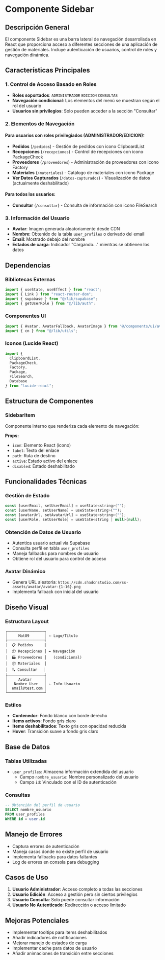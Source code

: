# Componente Sidebar

## Descripción General
El componente Sidebar es una barra lateral de navegación desarrollada en React que proporciona acceso a diferentes secciones de una aplicación de gestión de materiales. Incluye autenticación de usuarios, control de roles y navegación dinámica.

## Características Principales

### 1. Control de Acceso Basado en Roles
- **Roles soportados**: `ADMINISTRADOR`  `EDICION` `CONSULTAS`
- **Navegación condicional**: Los elementos del menú se muestran según el rol del usuario
- **Usuarios sin privilegios**: Solo pueden acceder a la sección "Consultar"

### 2. Elementos de Navegación

#### Para usuarios con roles privilegiados (ADMINISTRADOR/EDICION):
- **Pedidos** (`/pedidos`) - Gestión de pedidos con icono ClipboardList
- **Recepciones** (`/recepciones`) - Control de recepciones con icono PackageCheck  
- **Proveedores** (`/proveedores`) - Administración de proveedores con icono Factory
- **Materiales** (`/materiales`) - Catálogo de materiales con icono Package
- **Ver Datos Capturados** (`/datos-capturados`) - Visualización de datos (actualmente deshabilitado)

#### Para todos los usuarios:
- **Consultar** (`/consultar`) - Consulta de información con icono FileSearch

### 3. Información del Usuario
- **Avatar**: Imagen generada aleatoriamente desde CDN
- **Nombre**: Obtenido de la tabla `user_profiles` o derivado del email
- **Email**: Mostrado debajo del nombre
- **Estados de carga**: Indicador "Cargando..." mientras se obtienen los datos

## Dependencias

### Bibliotecas Externas
```javascript
import { useState, useEffect } from "react";
import { Link } from "react-router-dom";
import { supabase } from "@/lib/supabase";
import { getUserRole } from "@/lib/auth";
```

### Componentes UI
```javascript
import { Avatar, AvatarFallback, AvatarImage } from "@/components/ui/avatar";
import { cn } from "@/lib/utils";
```

### Iconos (Lucide React)
```javascript
import { 
  ClipboardList, 
  PackageCheck, 
  Factory, 
  Package, 
  FileSearch, 
  Database 
} from "lucide-react";
```

## Estructura de Componentes

### SidebarItem
Componente interno que renderiza cada elemento de navegación:

**Props:**
- `icon`: Elemento React (icono)
- `label`: Texto del enlace
- `path`: Ruta de destino
- `active`: Estado activo del enlace
- `disabled`: Estado deshabilitado

## Funcionalidades Técnicas

### Gestión de Estado
```javascript
const [userEmail, setUserEmail] = useState<string>("");
const [userName, setUserName] = useState<string>("");
const [avatarUrl, setAvatarUrl] = useState<string>("");
const [userRole, setUserRole] = useState<string | null>(null);
```

### Obtención de Datos de Usuario
- Autentica usuario actual via Supabase
- Consulta perfil en tabla `user_profiles`
- Maneja fallbacks para nombres de usuario
- Obtiene rol del usuario para control de acceso

### Avatar Dinámico
- Genera URL aleatoria: `https://cdn.shadcnstudio.com/ss-assets/avatar/avatar-{1-16}.png`
- Implementa fallback con inicial del usuario

## Diseño Visual

### Estructura Layout
```
┌─────────────────┐
│     Mat89       │ ← Logo/Título
├─────────────────┤
│  📋 Pedidos     │
│  📦 Recepciones │ ← Navegación
│  🏭 Proveedores │   (condicional)
│  📦 Materiales  │
│  🔍 Consultar   │
├─────────────────┤
│     Avatar      │
│   Nombre User   │ ← Info Usuario
│  email@test.com │
└─────────────────┘
```

### Estilos
- **Contenedor**: Fondo blanco con borde derecho
- **Items activos**: Fondo gris claro
- **Items deshabilitados**: Texto gris con opacidad reducida
- **Hover**: Transición suave a fondo gris claro

## Base de Datos

### Tablas Utilizadas
- `user_profiles`: Almacena información extendida del usuario
  - Campo `nombre_usuario`: Nombre personalizado del usuario
  - Campo `id`: Vinculado con el ID de autenticación

### Consultas
```sql
-- Obtención del perfil de usuario
SELECT nombre_usuario 
FROM user_profiles 
WHERE id = user.id
```

## Manejo de Errores
- Captura errores de autenticación
- Maneja casos donde no existe perfil de usuario
- Implementa fallbacks para datos faltantes
- Log de errores en consola para debugging

## Casos de Uso

1. **Usuario Administrador**: Acceso completo a todas las secciones
2. **Usuario Edición**: Acceso a gestión pero sin ciertos privilegios
3. **Usuario Consulta**: Solo puede consultar información
4. **Usuario No Autenticado**: Redirección o acceso limitado

## Mejoras Potenciales
- Implementar tooltips para items deshabilitados
- Añadir indicadores de notificaciones
- Mejorar manejo de estados de carga
- Implementar cache para datos de usuario
- Añadir animaciones de transición entre secciones